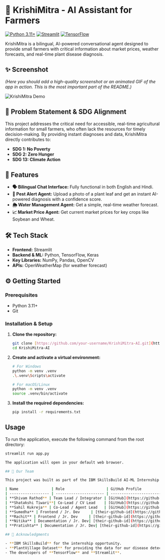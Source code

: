 # 🌿 KrishiMitra - AI Assistant for Farmers

[![Python 3.11+](https://img.shields.io/badge/Python-3.11+-blue.svg)](https://www.python.org/downloads/)
[![Streamlit](https://img.shields.io/badge/Streamlit-1.47.1-orange.svg)](https://streamlit.io)
[![TensorFlow](https://img.shields.io/badge/TensorFlow-2.19.0-FF6F00.svg)](https://www.tensorflow.org/)

KrishiMitra is a bilingual, AI-powered conversational agent designed to provide small farmers with critical information about market prices, weather forecasts, and real-time plant disease diagnosis.

## ✨ Screenshot

*(Here you should add a high-quality screenshot or an animated GIF of the app in action. This is the most important part of the README.)*

![KrishiMitra Demo](path/to/your/screenshot.png)

## 🎯 Problem Statement & SDG Alignment

This project addresses the critical need for accessible, real-time agricultural information for small farmers, who often lack the resources for timely decision-making. By providing instant diagnoses and data, KrishiMitra directly contributes to:
- **SDG 1: No Poverty**
- **SDG 2: Zero Hunger**
- **SDG 13: Climate Action**

## 🚀 Features

- **🗣️ Bilingual Chat Interface:** Fully functional in both English and Hindi.
- **🔬 Pest Alert Agent:** Upload a photo of a plant leaf and get an instant AI-powered diagnosis with a confidence score.
- **🌦️ Water Management Agent:** Get a simple, real-time weather forecast.
- **📈 Market Price Agent:** Get current market prices for key crops like Soybean and Wheat.

## 🛠️ Tech Stack

- **Frontend:** Streamlit
- **Backend & ML:** Python, TensorFlow, Keras
- **Key Libraries:** NumPy, Pandas, OpenCV
- **APIs:** OpenWeatherMap (for weather forecast)

## ⚙️ Getting Started

### Prerequisites

- Python 3.11+
- Git

### Installation & Setup

1.  **Clone the repository:**
    ```sh
    git clone [https://github.com/your-username/KrishiMitra-AI.git](https://github.com/your-username/KrishiMitra-AI.git)
    cd KrishiMitra-AI
    ```
2.  **Create and activate a virtual environment:**
    ```sh
    # For Windows
    python -m venv .venv
    .\.venv\Scripts\activate

    # For macOS/Linux
    python -m venv .venv
    source .venv/bin/activate
    ```
3.  **Install the required dependencies:**
    ```sh
    pip install -r requirements.txt
    ```

## Usage

To run the application, execute the following command from the root directory:

```sh
streamlit run app.py

The application will open in your default web browser.

## 👥 Our Team

This project was built as part of the IBM SkillsBuild AI-ML Internship by **Team Code Push Pray**.

| Name               | Role                   | GitHub Profile                                     | LinkedIn Profile                                       |
| ------------------ | ---------------------- | -------------------------------------------------- | ------------------------------------------------------ |
| **Shivam Rathod** | Team Lead / Integrator | [GitHub](https://github.com/shivamr021)    | [LinkedIn](https://www.linkedin.com/in/shivamrathod021/)    |
| **Shatakshi Tiwari**| Co-Lead / CV Lead    | [GitHub](https://github.com/Shatakshi0216) | [LinkedIn](https://www.linkedin.com/in/shatakshitiwari017/)  |
| **Sahil Kukreja** | Co-Lead / Agent Lead   | [GitHub](https://github.com/Sahilkukreja30) | [LinkedIn](https://www.linkedin.com/in/sahil-kukreja-943993289/)  |
| **Sumedha** | Frontend / Jr. Dev     | [their-github-id](https://github.com/their-id)    | [their-linkedin-id](https://linkedin.com/in/their-id)  |
| **Rachit** | Frontend / Jr. Dev     | [their-github-id](https://github.com/their-id)     | [their-linkedin-id](https://linkedin.com/in/their-id)  |
| **Nitika** | Documentation / Jr. Dev| [their-github-id](https://github.com/their-id)     | [their-linkedin-id](https://linkedin.com/in/their-id)  |
| **Pratishta** | Documentation / Jr. Dev| [their-github-id](https://github.com/their-id)  | [their-linkedin-id](https://linkedin.com/in/their-id)  |

## 🙏 Acknowledgments

- **IBM SkillsBuild** for the internship opportunity.
- **PlantVillage Dataset** for providing the data for our disease detection model.
- The developers of **TensorFlow** and **Streamlit**.
